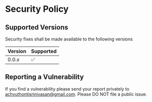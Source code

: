 # Security Policy

## Supported Versions

Security fixes shall be made available to the following versions

| Version | Supported          |
| ------- | ------------------ |
| 0.0.x   | :white_check_mark: |


## Reporting a Vulnerability
If you find a vulnerability please send your report privately to [achyuthontisrinivasan@gmail.com](mailto:achyuthontisrinivasan@gmail.com?subject=[GitHub]%20ohno%20Vulnerability%20Report).
Please DO NOT file a public issue.
